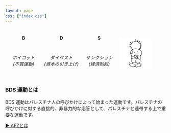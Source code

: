 ```yaml
---
layout: page
css: ["index.css"]
---
```

<div class="page">

<table><thead>
  <tr>
    <td><div style="text-align: center; min-width:100px"><h4><strong>B</strong></h4></div></td>
    <td><div style="text-align: center; min-width:100px"><h4><strong>D</strong></h4></div></td>
    <td><div style="text-align: center; min-width:100px"><h4><strong>S</strong></h4></div></td>
    <td rowspan="2"><img src="/assets/img/handala.png" style="float:right; width: 100px; padding-right: 10px" /></td>
  </tr>
  <tr>
    <td><div style="text-align: center; min-width:100px"><h6>ボイコット<br />(不買運動)</h6></div></td>
    <td><div style="text-align: center; min-width:100px"><h6>ダイベスト<br />(資本の引き上げ)</h6></div></td>
    <td><div style="text-align: center; min-width:100px"><h6>サンクション<br />(経済制裁)</h6></div></td>
  </tr></thead>
</table>


<div id="page-info">
  <h3>BDS 運動とは</h3>
</div>
<p>BDS 運動はパレスチナ人の呼びかけによって始まった運動です。パレスチナの呼びかけに対する直接的、非暴力的な応答として、パレスチナと連帯する上で重要な運動です。</p>

<a href="/what-is-afz">▶︎ AFZとは</a>

</div>
